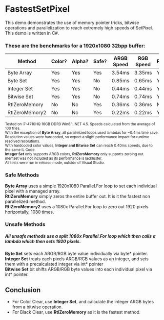 # FastestSetPixel
This demo demonstrates the use of memory pointer tricks, bitwise operations and parallelization to reach extremely high speeds of SetPixel. This demo is written in C#.

### These are the benchmarks for a 1920x1080 32bpp buffer:
| Method        | Color?        | Alpha?        | Safe?         | ARGB Speed    | RGB Speed     | Parallel.For? |
| ------------- | ------------- | ------------- | ------------- | ------------- | ------------- | ------------- |
| Byte Array    | Yes           | Yes           | Yes           | 3.54ms        | 3.35ms        | Yes           |
| Byte Set      | Yes           | Yes           | No            | 0.85ms        | 0.65ms        | Yes           |
| Integer Set   | Yes           | Yes           | No            | 0.44ms        | 0.44ms        | Yes           |
| Bitwise Set   | Yes           | Yes           | No            | 0.74ms        | 0.74ms        | Yes           |
| RtlZeroMemory | No            | No            | Yes           | 0.36ms        | 0.36ms        | No            |
| RtlZeroMemory2| No            | No            | Yes           | 0.22ms        | 0.22ms        | Yes           |

<sub>Tested on i7-4710HQ 16GB DDR3 Win8.1, NET 4.5. Speeds calculated from the average of 100 tries.<br/>
With the exception of **Byte Array**, all parallelized loops used lambdas for ~0.4ms time save.<br/>
Resolution values were hardcoded, so expect a slight performance impact for runtime resolved resolutions.<br/>
With hardcoded color values, **Integer and Bitwise Set** can reach 0.40ms speeds, due to the same IL Code.<br/>
**Integer Set** only supports ARGB colors, **RtlZeroMemory** only supports zeroing out.<br/>
memset was not included as its performance is lackluster.<br/>
All tests were run in release mode, outside of Visual Studio.
</sub>

### Safe Methods
**Byte Array** uses a simple 1920x1080 Parallel.For loop to set each individual pixel with a managed array.<br/>
**RtlZeroMemory** simply zeros the entire buffer out. It is it the fastest non parallelized method.<br/>
**RtlZeroMemory2** uses a 1080x Parallel.For loop to zero out 1920 pixels horizontally, 1080 times.

### Unsafe Methods
##### All unsafe methods use a split 1080x Parallel.For loop which then calls a lambda which then sets 1920 pixels.
**Byte Set** sets each ARGB/RGB byte value individually via byte* pointer.<br/>
**Integer Set** treats each pixels ARGB/RGB values as an integer, and sets them with a precalculated integer via int* pointer<br/>
**Bitwise Set** bit shifts ARGB/RGB byte values into each individual pixel via int* pointer.<br/>

## Conclusion
- For Color Clear, use **Integer Set**, and calculate the integer ARGB bytes from a bitwise operation.
- For Black Clear, use **RtlZeroMemory** as it is the fastest method.
